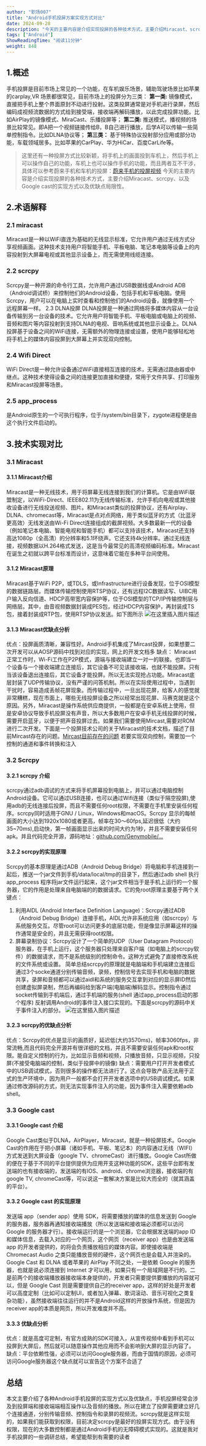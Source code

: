 ```yaml
---
author: "职场007"
title: "Android手机投屏方案实现方式对比"
date: 2024-09-28
description: "今天的主要内容是介绍实现投屏的各种技术方式，主要介绍Miracast、scrcpy、以及Googlecast的实现方式以及优缺点局限性。"
tags: ["Android"]
ShowReadingTime: "阅读11分钟"
weight: 848
---
```

1.概述
----

手机投屏是目前市场上常见的一个功能，在车机娱乐场景，辅助驾驶场景比如苹果的carplay,VR 场景都很常见，目前市场上的投屏分为三类： **第一类:** 镜像模式，直接把手机上整个界面原封不动进行投射。这类投屏通常是对手机进行录屏，然后编码成视频流数据的方式给到接受端，接收端再解码播放，以此完成投屏功能。比如AirPlay的镜像模式、MiraCast、乐播投屏等； **第二类:** 推送模式，播视频的场景比较常见。即A把一个视频链接传给B，B自己进行播放，后学A可以传输一些简单控制指令。比如DLNA协议等； **第三类：** 基于特殊协议投射部分应用或部分功能，车载领域居多。比如苹果的CarPlay、华为HiCar、百度CarLife等。

> 这里还有一种投屏方式比较新颖，将手机上的画面投到车机上，然后手机上可以操作自己的功能，车机上也可以操作手机的功能，而且两者互不干涉，具体可以参考蔚来手机和车机的投屏：[蔚来手机的投屏视频](https://link.juejin.cn?target=https%3A%2F%2Fmbd.baidu.com%2Fnewspage%2Fdata%2Fvideolanding%3Fnid%3Dsv_4539233790752174062%26sourceFrom%3Dqmj "https://mbd.baidu.com/newspage/data/videolanding?nid=sv_4539233790752174062&sourceFrom=qmj") 今天的主要内容是介绍实现投屏的各种技术方式，主要介绍Miracast、scrcpy、以及Google cast的实现方式以及优缺点局限性。

2.术语解释
------

### 2.1 miracast

Miracast是一种以WiFi直连为基础的无线显示标准，它允许用户通过无线方式分享视频画面。这种技术支持用户将智能手机、平板电脑、笔记本电脑等设备上的内容投射到大屏幕电视或其他显示设备上，而无需使用线缆连接。

### 2.2 scrcpy

Scrcpy是一种开源的命令行工具，允许用户通过USB数据线或Android ADB（Android调试桥）来控制他们的Android设备，包括手机和平板电脑。使用Scrcpy，用户可以在电脑上实时查看和控制他们的Android设备，就像使用一个远程屏幕一样。 2.3 DLNA投屏 DLNA投屏是一种通过网络将多媒体内容从一台设备传输到另一台设备的技术。它允许用户将智能手机、平板电脑或电脑上的视频、音频和图片等内容投射到支持DLNA的电视、音响系统或其他显示设备上。DLNA投屏基于设备之间的WiFi连接，无需额外的物理连接或设置，使用户能够轻松地将手机上的媒体内容投屏到大屏幕上并实现双向控制。

### 2.4 Wifi Direct

WiFi Direct是一种允许设备通过WiFi直接相互连接的技术，无需通过路由器或中继点。这种技术使得设备之间的连接更加直接和便捷，常用于文件共享、打印服务和Miracast投屏等场景。

### 2.5 app\_process

是Android原生的一个可执行程序，位于/system/bin目录下，zygote进程便是由这个执行文件启动的。

3.技术实现对比
--------

### 3.1 Miracast

#### 3.1.1 Miracast介绍

Miracast是一种无线技术，用于将屏幕无线连接到我们的计算机。它是由WiFi联盟制定，以WiFi-Direct、IEEE802.11为无线传输标准，允许手机向电视或其他接收设备进行无线投送视频、图片。和Miracast类似的投屏协议，还有Airplay、DLNA、chromecast等，Miracast是点对点网络，用于类似蓝牙的方式（比蓝牙更高效）无线发送由Wi-Fi Direct连接组成的截屏视频。大多数最新一代的设备（例如笔记本电脑、智能电视和智能手机）都可以支持该技术，Miracast还支持高达1080p（全高清）的分辨率和5.1环绕声。它还支持4k分辨率。通过无线连接，视频数据以H.264格式发送，这是当今最常见的高清视频编码标准。Miracast在诞生之初就以跨平台标准而设计，这意味着它能在多种平台间使用。

#### 3.1.2 Miracast原理

Miracast基于WiFi P2P，或TDLS，或Infrastructure进行设备发现，位于OSI模型的数据链路层。而媒体传输控制使用RTSP协议，还有远程I2C数据读写、UIBC用户输入反向信道、HDCP高带宽内容保护等，位于OSI模型的TCP/IP传输控制层与网络层。其中，由音视频数据封装成PES包，经过HDCP内容保护，再封装成TS包，接着封装成RTP包，使用RTSP协议发送。如下图所示 ![在这里插入图片描述](https://p6-xtjj-sign.byteimg.com/tos-cn-i-73owjymdk6/2fd1372280414e3b918adbfdd09fdb2f~tplv-73owjymdk6-jj-mark-v1:0:0:0:0:5o6Y6YeR5oqA5pyv56S-5Yy6IEAg6IGM5Zy6MDA3:q75.awebp?rk3s=f64ab15b&x-expires=1728118869&x-signature=U%2Fosf7AkEdcCb2t5v0suWj2uytc%3D)

#### 3.1.3 Miracast优缺点分析

优点：投屏画质清晰，兼容性好。Android手机集成了Mircast投屏，如果想要二次开发可以从AOSP源码中找到对应的实现，网上的开发文档多 缺点： Miracast正常工作时，Wi-Fi工作在P2P模式，源端与接收端建立一对一的联接。也即当一个设备与一个接收端建立连接后，其它设备不可见该接收端，也就不能投屏。只有当该设备退出连接后，其它设备才能投屏。所以无法实现抢占功能。Miracast底层封装了UDP传输协议，没有严谨的问答机制。所以在实际使用过程中，当遇到干扰时，容易造成丢帧花屏现象。而传输过程中，一旦出现花屏，给客人的感觉就非常糟糕，现在市面上，哪些无线投屏设备之所以经常出现花屏、马赛克就是这个原因。另外，Miracast是操作系统供应商提供，一般都是在安卓系统上使用，但是安卓协议导致手机投屏没有声音，所以大多数用户在安卓手机无线投屏的时候，需要开启蓝牙，以便于把声音投屏过去。如果我们需要使用Mircast,需要对ROM进行二次开发。下面是一个投屏技术公司的关于Miracast的技术文档，描述了目前Mircast存在的问题。[Mircast目前存在的问题](https://link.juejin.cn?target=https%3A%2F%2Fwww.bijienetworks.com%2Fnews%2Ftechnology-blog%2Fmiracast-solution "https://www.bijienetworks.com/news/technology-blog/miracast-solution") 若要实现双向控制，需要加一个控制的通道和事件转换和注入

### 3.2 Scrcpy

#### 3.2.1 scrcpy 介绍

scrcpy通过adb调试的方式来将手机屏幕投到电脑上，并可以通过电脑控制Android设备。它可以通过USB连接，也可以通过Wifi连接（类似于隔空投屏),使用adb的无线连接后投屏，而且不需要任何root权限，不需要在手机里安装任何程序。scrcpy同时适用于GNU / Linux，Windows和macOS。Scrcpy 显示的每帧画面的大小达到1920x1080或者更高，帧率在30～60fps,延迟很低（大约35~70ms),启动快，第一帧画面显示出来的时间大约为1秒，并且不需要安装任何apk。并且代码完全开源，源码地址：[github.com/Genymobile/…](https://link.juejin.cn?target=https%3A%2F%2Fgithub.com%2FGenymobile%2Fscrcpy.git "https://github.com/Genymobile/scrcpy.git")

#### 3.2.2 scrcpy的实现原理

Scrcpy的基本原理是通过ADB（Android Debug Bridge）将电脑和手机连接到一起后，推送一个jar文件到手机/data/local/tmp的目录下，然后通过adb shell 执行app\_process 程序将jar文件运行起来，这个jar文件相当于是手机上运行的一个服务器，它的作用是处理来自电脑端的的数据请求。它的免root原理主要基于两个关键点：

1.  利用AIDL (Android Interface Definition Language)：Scrcpy通过ADB（Android Debug Bridge）连接手机，AIDL允许非系统应用（如scrcpy）与系统服务交互。尽管root可以访问更多的底层功能，但是像显示屏幕这样的操作通常是安全的，并且无需获得root权限。
2.  屏幕录制协议：Scrcpy设计了一个简单的UDP（User Datagram Protocol）服务器，在手机上运行，这个服务器只处理来自客户端（如电脑上的scrcpy软件）的数据请求，而不是系统级别的控制命令。这种方式避免了直接修改系统的文件系统或设置。 简单总结scrcpy的原理就是电脑端和手机端建立连接后通过3个socke通道分别传输音频，录频，控制信号去实现手机和电脑的数据共享，录屏和音频都可以通过aidl和系统的服务交互拿到对应的显示屏ID然后创建虚拟屏录制，然后再编码给到客户端(电脑端)解码显示。控制指令通过socket传输到手机端后，通过手机端的服务(shell 通过app\_process启动的那个程序) 反射调用Android的事件注入接口实现的。下面是scrcpy的源码中关于事件注入的部分。 ![在这里插入图片描述](https://p6-xtjj-sign.byteimg.com/tos-cn-i-73owjymdk6/4a19eff4242e4051899662cb5fbb103e~tplv-73owjymdk6-jj-mark-v1:0:0:0:0:5o6Y6YeR5oqA5pyv56S-5Yy6IEAg6IGM5Zy6MDA3:q75.awebp?rk3s=f64ab15b&x-expires=1728118869&x-signature=pWgvpghHYkY37KMPSwLPKtXoCwM%3D)

#### 3.2.3 scrcpy的优缺点分析

优点：Scrcpy的优点是显示的画质好，延迟低(大约3570ms)，帧率3060fps，非常流畅,而且代码完全开源并有很详细的文档，并且不需要安装任何apk和root权限。能自定义控制的行为，比如显示音频和视频，只播放音频，只显示视频，只投屏(不接受电脑端的控制，类似于投屏中的镜像) 缺点：需要用户打开开发者模式中的USB调试模式，否则很多的操作都无法进行了。这点会导致产品无法用于正式的生产环境中，因为用户一般都不会打开开发者选项中的USB调试模式。如果通过修改源码的方式，则无法实现事件注入的功能，因为事件注入需要依赖adb shell。

### 3.3 Google cast

#### 3.3.1 Google cast 介绍

Google Cast类似于DLNA，AirPlayer，Miracast，就是一种投屏技术。Google Cast的作用在于把小屏幕（诸如手机、平板、笔记本）的内容通过无线（WIFI）方式发送到大屏设备（google TV、chromeCast）进行播放。Google Cast所做的便在于基于不同的平台提供提供为应用开支这种功能的SDK，这些平台即有发送端的也有接收端的，发送端的有IOS、android、chrome浏览器，接收端的有google TV, chromeCast等，可以说这一套解决方案是比较大而全的（就其涵盖的平台）。

#### 3.3.2 Google cast 的实现原理

发送端 app（sender app）使用 SDK，将需要播放的媒体的信息发送到 Google 的服务器，服务器再通知接收端播放（所以发送端和接收端必须都可以访问 Google 的服务器才行）。接收端运行的是一个浏览器，它会根据发送端的app ID和媒体信息，去载入对应的一个网页，这个网页（receiver app）也是由发送端 app 的开发者提供的，的将会负责播放相应的媒体内容。即使接收端是 Chromecast Audio 之类只能播放音频的硬件，这个网页也是会载入并渲染的。Google Cast 和 DLNA 或者苹果的 AirPlay 不同之处，一是依赖 Google 的服务器，也就是说必须连接到 Internet 才可以用，如果只有一个局域网是不行的。二是前两个的接收端播放器接收端本身提供的，开发者只需要提供要播放的内容就可以，但是 Google Cast 则是需要提供自己的receiver app，这样的好处是开发者可以高度定制（比如可以定制UI，或者加入弹幕、歌词滚动、音乐可视化之类复杂功能），虽然接收端往往运行的并不是Android这样的开放操作系统，但是因为receiver app的本质是网页，所以开发难度并不高。

#### 3.3.3 优缺点分析

优点：就是高度可定制，有官方成熟的SDK可接入，从宣传视频中看到手机可以投屏到大屏后，然后就可以随意操作其他应用而不会影响到大屏的显示内容了。 缺点：平台依赖性强，必须可以访问Google服务器，而由于国情的原因，必须可访问Google服务器这个缺点就可以宣告这个方案不合适了

总结
--

本文主要介绍了各种Android手机投屏的实现方式以及优缺点，手机投屏经常会涉及到投屏端和接收端端相互操作以及音频的播放。所以在建立了投屏需要建立好几个连接通道，分别传输音频、控制指令和录屏的视频流。scrcpy就是这样实现的，如果我们能获取到权限，目前决定scrcpy是最好的投屏实现方式。由于没有权限，现在的大多数控制都是通过Android手机的无障碍模式实现的。这就是我对手机投屏的一些调研总结，希望能帮到有需要的读者